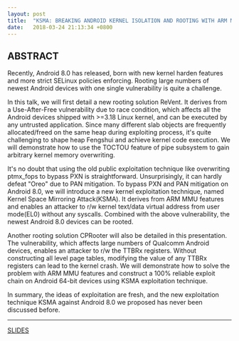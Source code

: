 ```yaml
---
layout: post
title:  "KSMA: BREAKING ANDROID KERNEL ISOLATION AND ROOTING WITH ARM MMU FEATURES (BlackHatAsia2018)"
date:   2018-03-24 21:13:34 +0800
---
```

## ABSTRACT
Recently, Android 8.0 has released, born with new kernel harden features and more strict SELinux policies enforcing. Rooting large numbers of newest Android devices with one single vulnerability is quite a challenge.

In this talk, we will first detail a new rooting solution ReVent. It derives from a Use-After-Free vulnerability due to race condition, which affects all the Android devices shipped with >=3.18 Linux kernel, and can be executed by any untrusted application. Since many different slab objects are frequently allocated/freed on the same heap during exploiting process, it's quite challenging to shape heap Fengshui and achieve kernel code execution. We will demonstrate how to use the TOCTOU feature of pipe subsystem to gain arbitrary kernel memory overwriting. 

It's no doubt that using the old public exploitation technique like overwriting ptmx_fops to bypass PXN is straightforward. Unsurprisingly, it can hardly defeat "Oreo" due to PAN mitigation. To bypass PXN and PAN mitigation on Android 8.0, we will introduce a new kernel exploitation technique, named Kernel Space Mirroring Attack(KSMA). It derives from ARM MMU features and enables an attacker to r/w kernel text/data virtual address from user mode(EL0) without any syscalls. Combined with the above vulnerability, the newest Android 8.0 devices can be rooted.

Another rooting solution CPRooter will also be detailed in this presentation. The vulnerability, which affects large numbers of Qualcomm Android devices, enables an attacker to r/w the TTBRx registers. Without constructing all level page tables, modifying the value of any TTBRx registers can lead to the kernel crash. We will demonstrate how to solve the problem with ARM MMU features and construct a 100% reliable exploit chain on Android 64-bit devices using KSMA exploitation technique.

In summary, the ideas of exploitation are fresh, and the new exploitation technique KSMA against Android 8.0 we proposed has never been discussed before.

---
[SLIDES](https://github.com/ThomasKing2014/slides/blob/master/asia-18-WANG-KSMA-Breaking-Android-kernel-isolation-and-Rooting-with-ARM-MMU-features.pdf)